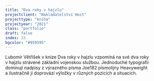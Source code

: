 ```yaml
---
title: "Dva roky v hajzlu"
projectclient: "Nakladatelství Host"
projecttype: "kniha"
projectyear: "2021"
class: "portfolio"
draft: false
index: 23
bgcolor: "#959595"
---
```



Lubomír Větříšek v&nbsp;knize Dva roky v&nbsp;hajzlu vzpomíná na své dva roky v&nbsp;hajzlu strávené základní vojenskou službou. Jednoduché typografii dominují nadpisy z&nbsp;výrazného písma Joe182 písmolijny Heavyweight a&nbsp;ilustračně ji doprovází výložky v&nbsp;různých pozicích a situacích.